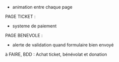       
- animation entre chaque page

  
PAGE TICKET :
- systeme de paiement

PAGE BENEVOLE :
- alerte de validation quand formulaire bien envoyé

à FAIRE, BDD :
Achat ticket, bénévolat et donation

